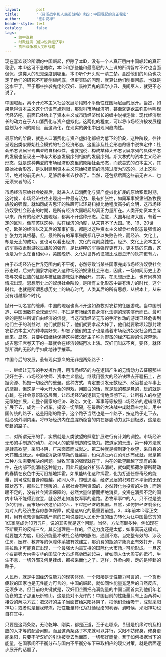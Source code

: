 ```yaml
---
layout:       post
title:        "《货币战争和人民币战略》续四：中国崛起的真正秘密"
author:       "缠中说禅"
header-style: text
catalog:      false
tags:
    - 缠中说禅
    - 时政经济（缠中说禅经济学）
    - 货币战争和人民币战略
---
```


现在喜欢谈论所谓的中国崛起，但除了本ID，没有一个人真正明白中国崛起的真正秘密。本ID这可不是瞎吹，本ID和那些能和最高层的人上课的所谓智库不时也当面侃侃，这类人的思想深度到哪里，本ID听个开头就一清二楚。虽然他们的角色也决定了他们的研究不可能刨根问底，但更实质的问题，就算让他们刨根问底，也就是这水平了。至于那些抄袭鬼佬的汉奸、装神弄鬼的国学小丑、民间巫人，就更不必说了。



中国崛起，离不开资本主义社会发展阶段的不平衡性在国际层面的展开。当然，如果觉得资本主义这个词语有点刺眼，那就叫市场经济吧，甚至就更欲盖弥彰地叫现代经济吧。前面已经给出了资本主义或市场经济增长的缠中说禅定律：现代经济增长的动力在于人口消费化与资产虚拟化。这两化的程度，可以将市场经济按发展程度划为不同的阶段，而这两化，在现实的演化中出现同趋向性。



最原始的阶段，就是人口消费化与资产虚拟化都极为低下的阶段，这种阶段，往往呈现出类似原始社会模式的社会经济形态，这里涉及社会形态的缠中说禅定律：社会形态发展呈现典型的自相似性，也就是说，构成某种大形态发展序列的具体形态的发展也呈现出一种与大形态发展序列相似的发展序列。斯大林式的资本主义经济形态，就是这种典型的市场经济形态里的原始社会形态，而欧美式的资本主义，其原始社会形态，是以封建到资本主义原始积累前的混沌过度为形态的。以上这些话，绝对的前无古人，足够后来者去抄袭了。当然，还包括后面这些前无古人、也无须来者的话：



市场经济原始社会破裂后，就进入人口消费化与资产虚拟化扩展的原始积累时期，这时候，市场经济往往出现出一种最有活力、最有扩张性，如同军事奴隶制游牧民族般的强悍。就如同成吉思汗的铁蹄可以轻易扫掉比他程度高多的文明，这市场经济奴隶社会形态的时期，是所有经济大国崛起的真正力量所在。人类开始资本主义以来，所有的经济大国崛起，都离不开这种形态。注意，大国与经济大国，有着一定的区别。像前苏联这种，站在经济的角度，从来算不了大国。18、19、20世纪，欧美的经济以及其后的军事扩张，都是以这种资本主义奴隶社会形态最强悍的扩张力为其根基。但，最终所有的军事殖民都几乎以失败告终，而经济、文化上，却是无比的成功，这也可以看出经济、文化的深刻腐蚀性。经济、文化上资本主义的军事奴隶制游牧民族般的强悍，是比纯粹的军事强悍更有力、更本质的东西，这也是为什么在自相似中，美国经济、文化对世界的征服比成吉思汗的铁蹄更有力。



由于市场经济在世界范围内的不平衡，必然导致当某些国家完成市场经济奴隶社会形态时，后来的国家才刚进入这种场经济奴隶社会形态，因此，一场如同历史上游牧与农耕民族的征服与被征服游戏就不断展开。其实，在思想历史上，也有同样的情况出现。思想历史上的奴隶社会阶段，是所有文化形态中最有活力的时代，这个时代，也就是所谓思想历史上的轴心时代，人类其后的所有思想，从根本上，从来没有超越那个时代。



抛开一切名言的缠缚，中国的崛起也离不开这如游牧对农耕的征服游戏。当中国制造、中国因数在全球涌动时，不过是市场经济自身演化法则的现实演示而已。最可笑的是那些所谓自由经济的信徒，当这市场经济无形的手所推动的游戏已经危害到他们主子的利益时，他们就颤抖了，他们就要拿起大棒了，他们就要歌颂起那封建农耕资本主义的种种美好来，却忘了他们的主子也是踏着市场经济奴隶社会的血腥而来。显然，只要中国继续保持这种被汉奸主子称为野蛮的经济铁蹄的快速奔驰，成吉思汗席卷天下的一幕就会在经济领域再次上演。汉奸们叫床不爽，要怪，就怪那所谓的无形的手如此地辣手摧草。



中国今后的发展，最有现实意义的无非是两条路子：



一、继续让无形的手发挥作用，用市场经济的内在逻辑产生的无情动力去征服那些汉奸主子、市场经济牧师、资本主义信徒，继续用强大的经济铁蹄去开疆拓土，占据资源、捣毁一切经济的壁垒。这种方式，肯定要引发无数经济、政治甚至军事上的摩擦，但这是一种大开大合的游戏，用直白的话，就是玩的都是悬的，玩的就是心跳。在社会意识形态层面，让市场经济的逻辑无情地贯彻下去，让所有人的欲望无限地扩展，让整个国家的经济、政治、文化、军事等等按照市场经济的逻辑继续扩展下去，成为一个战车，捣毁一切阻隔，在最后的大决战中成就霸主地位。用中国传统的路子，这是阳刚的路子。这个路子当然也是一个路子，按这路子走下去，就必须外刚内柔，将市场经济内在血腥所隐含的内在暴虐动力发挥到极致，这是走乾卦的路子。



二、对所谓无形的手，实质就是人类欲望的肆意扩展进行有计划的调控。市场经济无形的手制造的动力，如同人的欲望制造的性能力。按道家的玩法，第一种方法就是肆意欲望，采阳补阴，广采面首而成就之。第二种就是控制转化欲望，采自身的大药而成就之。中国经济欲望萌动的性能量，如何通过内在的修炼而成就，就是第二种方法需要解决的问题。游牧军事的强悍就在于，内在的欲望超越了现有的条件，在内部不能消耗这种能力，因此只能向外扩张去消耗，就如同那荷尔蒙所萌动的春情在夜色中无可阻挡地挥霍。如果能转化这种挥霍，化为打通任督奇经的能量，则可成就自身的超越。如同人体，饱暖思淫，经济发展的积累在不平衡的无保障状态下，那些过于饱暖的、占据社会有利资源的，必然转化为投资的冲动；而饱暖不足的，没有社会资源保障的，必然大量储蓄而拒绝消费。投资在消费不足的国内市场不能得到宣泄，就必然走如游牧军事的道路。游牧军事中的人，只不过是战争的机器，而市场经济这阶段的人，不过是经济的机器。显然，如何把经济剩余化为对人的经济生存的总体保障，就是这转化的最重要前提。3、4年前本ID写正文时，用有点戏谑但实质严肃的口吻说要把人民币升值的压力转化为让中国最贫穷的1亿家庭成为10万元户，说的其实就是这个问题。当然，方法有很多种，例如现在不断展开的反哺三农，其实道理是一样的。但这力度还是太低，如果真玩这模式，就要加大力度，用经济能量冲破社会结构的脉络，通则不疼，当完整有效的、涉及住房、医疗、教育等的保障体系被有效建立，那消费的瓶颈才能真正有效打开，内需拉动才可能真正出现，一个最强大内需支持的国际化大市场才可能形成。一旦这个有最强大内需支持的国际化大市场高效运转起来，就如同人体大周天的运行，生生不息，一切外邪又何足挂齿，都被采而化之了。这样，外柔内刚，走的是坤卦的路子。



人民币，就是中国经济性能力的现实体现。一个阳痿是无性能力可言的，一个货币疲软的国家也是无性能力可言的。中国的崛起，就如同性能量充足后的自然反应，无须多论。但目前的关键就是，汉奸们企图把充满能量的中国当面首卖到他们年老色衰的主子那里玩断臂山，这是绝对不允许的！中国目前的性能量只有上面两种可接受的解决方式：把汉奸的主子当面首给采阳补阴了，把他们全给吸干，成就采阳神功；或者就是自我修炼，把性能量转化为打通经络的利器，到时候，采阳神功也自在其中。



只要是这两条路，无论乾坤、刚柔，都是正道，至于走哪条，关键是机缘时机及相应的人才等的配合问题。而且这两条路子本来就可以并行，采阳不妨修身，修身更能采阳，只要不听汉奸的引诱被卖去当面首，一切都好商量。至于如何根据当下的能量，在国家间不平衡分布与国内不平衡分布下采取相应的现实对策，就是后面逐步展开的话题了。
